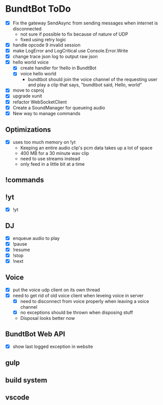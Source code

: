 # BundtBot ToDo

- [x] Fix the gateway SendAsync from sending messages when internet is disconnected
  - not sure if possible to fix because of nature of UDP
  - fixed using retry logic
- [x] handle opcode 9 invalid session
- [x] make LogError and LogCritical use Console.Error.Write
- [x] change trace json log to output raw json
- [x] hello world voice
  - [x] create handler for !hello in BundtBot
  - [x] voice hello world
    - bundtbot should join the voice channel of the requesting user and play a clip that says, "bundtbot said, Hello, world"
- [x] move to csproj
- [x] upgrade xunit
- [x] refactor WebSocketClient
- [x] Create a SoundManager for queueing audio
- [x] New way to manage commands

## Optimizations

- [x] uses too much memory on !yt
  - Keeping an entire audio clip's pcm data takes up a lot of space
  - 400 MB for a 30 minute wav clip
  - need to use streams instead
  - only feed in a little bit at a time

## !commands

## !yt

- [x] !yt

## DJ

- [x] enqueue audio to play
- [x] !pause
- [x] !resume
- [x] !stop
- [x] !next

## Voice

- [x] put the voice udp client on its own thread
- [x] need to get rid of old voice client when leveing voice in server
  - [x] need to disconnect from voice properly when leaving a voice channel
  - [x] no exceptions should be thrown when disposing stuff
  - Disposal looks better now

## BundtBot Web API

- [x] show last logged exception in website

## gulp

## build system

## vscode